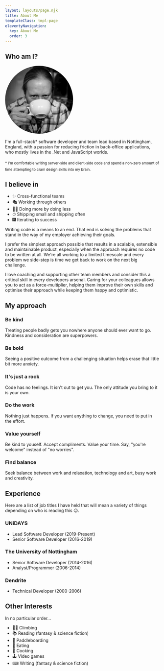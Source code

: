 ```yaml
---
layout: layouts/page.njk
title: About Me
templateClass: tmpl-page
eleventyNavigation:
  key: About Me
  order: 3
---
```


## Who am I?

<img src="/img/coffee-sipping.jpg" style="border-radius: 50%;" alt="" />

I'm a full-stack\* software developer and team lead based in Nottingham, England, with a passion for reducing friction in back-office applications, who mostly lives in the .Net and JavaScript worlds.

<sub>\* I'm comfortable writing server-side and client-side code and spend a non-zero amount of time attempting to cram design skills into my brain.</sub>

## I believe in

- ✨ Cross-functional teams
- 🎭 Working through others
- 🧙‍♂️ Doing more by doing less
- ⏱ Shipping small and shipping often
- 🎆 Iterating to success

Writing code is a means to an end. That end is solving the problems that stand in the way of my employer achieving their goals.

I prefer the simplest approach possible that results in a scalable, extensible and maintainable product, especially when the approach requires no code to be written at all. We're all working to a limited timescale and every problem we side-step is time we get back to work on the next big challenge.

I love coaching and supporting other team members and consider this a critical skill in every developers arsenal. Caring for your colleagues allows you to act as a force-multiplier, helping them improve their own skills and optimise their approach while keeping them happy and optimistic.

## My approach

### Be kind

Treating people badly gets you nowhere anyone should ever want to go. Kindness and consideration are superpowers.

### Be bold

Seeing a positive outcome from a challenging situation helps erase that little bit more anxiety.

### It's just a rock

Code has no feelings. It isn't out to get you. The only attitude you bring to it is your own.

### Do the work

Nothing just happens. If you want anything to change, you need to put in the effort.

### Value yourself

Be kind to youself. Accept compliments. Value your time. Say, "you're welcome" instead of "no worries".

### Find balance

Seek balance between work and relaxation, technology and art, busy work and creativity.

## Experience

Here are a list of job titles I have held that will mean a variety of things depending on who is reading this 😉.

### UNiDAYS

- Lead Software Developer (2019-Present)
- Senior Software Developer (2016-2019)

### The University of Nottingham

- Senior Software Developer (2014-2016)
- Analyst/Programmer (2006-2014)

### Dendrite

- Technical Developer (2000-2006)

## Other Interests

In no particular order...

- 🧗‍♂️ Climbing
- 📚 Reading (fantasy & science fiction)
- 🌊 Paddleboarding
- 🍕 Eating
- 🍳 Cooking
- 🕹 Video games
- ⌨ Writing (fantasy & science fiction)
